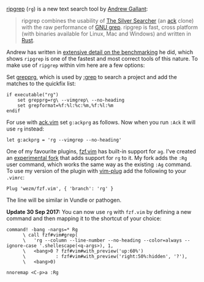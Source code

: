 [ripgrep][rg] (`rg`) is a new text search tool by [Andrew Gallant][BurntSushi]:

> ripgrep combines the usability of [The Silver Searcher][ag] (an [ack] clone)
> with the raw performance of [GNU grep][grep]. ripgrep is fast, cross platform
> (with binaries available for Linux, Mac and Windows) and written in
> [Rust][rust].

[BurntSushi]: http://blog.burntsushi.net/about/
[ack]: http://beyondgrep.com/
[ag]: https://github.com/ggreer/the_silver_searcher
[grep]: https://www.gnu.org/software/grep/
[rg]: https://github.com/BurntSushi/ripgrep
[rgbench]: http://blog.burntsushi.net/ripgrep/
[rust]: https://www.rust-lang.org/

Andrew has written in [extensive detail on the benchmarking][rgbench] he did,
which shows `ripgrep` is one of the fastest and most correct tools of this
nature. To make use of `ripgrep` within vim here are a few options:

Set [grepprg](http://vimdoc.sourceforge.net/htmldoc/options.html#'grepprg'),
which is used by [:grep][colon-grep] to search a project and add the matches
to the quickfix list:

    if executable("rg")
        set grepprg=rg\ --vimgrep\ --no-heading
        set grepformat=%f:%l:%c:%m,%f:%l:%m
    endif

[colon-grep]: http://vimdoc.sourceforge.net/htmldoc/quickfix.html#:grep

For use with [ack.vim](https://github.com/mileszs/ack.vim) set `g:ackprg` as
follows. Now when you run `:Ack` it will use `rg` instead:

    let g:ackprg = 'rg --vimgrep --no-heading'

One of my favourite plugins, [fzf.vim](https://github.com/junegunn/fzf.vim) has
built-in support for `ag`. I've created an [experimental fork][fork] that adds
support for `rg` to it.  My fork adds the `:Rg` user command, which works the
same way as the existing `:Ag` command.  To use my version of the plugin with
[vim-plug] add the following to your `.vimrc`:

    Plug 'wezm/fzf.vim', { 'branch': 'rg' }

The line will be similar in Vundle or pathogen.

**Update 30 Sep 2017:** You can now use `rg` with `fzf.vim` by defining a new
command and then mapping it to the shortcut of your choice:

    command! -bang -nargs=* Rg
          \ call fzf#vim#grep(
          \   'rg --column --line-number --no-heading --color=always --ignore-case '.shellescape(<q-args>), 1,
          \   <bang>0 ? fzf#vim#with_preview('up:60%')
          \           : fzf#vim#with_preview('right:50%:hidden', '?'),
          \   <bang>0)

    nnoremap <C-p>a :Rg 

[fork]: https://github.com/wezm/fzf.vim/tree/rg
[vim-plug]: https://github.com/junegunn/vim-plug
